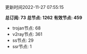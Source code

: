 更新时间2022-11-27 07:55:15

**总订阅: 73**
**总节点: 1262**
**有效节点: 459**
- trojan节点: 68
- v2ray节点: 361
- ss节点: 29
- ssr节点: 1
